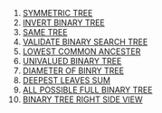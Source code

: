 1. [SYMMETRIC TREE](https://leetcode.com/problems/symmetric-tree/)<br>
2. [INVERT BINARY TREE](https://leetcode.com/problems/invert-binary-tree/)<br>
3. [SAME TREE](https://leetcode.com/problems/same-tree/)<br>
4. [VALIDATE BINARY SEARCH TREE](https://leetcode.com/problems/validate-binary-search-tree/)<br>
5. [LOWEST COMMON ANCESTER](https://leetcode.com/problems/lowest-common-ancestor-of-a-binary-search-tree/)
6. [UNIVALUED BINARY TREE](https://leetcode.com/problems/univalued-binary-tree/)
7. [DIAMETER OF BINRY TREE](https://leetcode.com/problems/diameter-of-binary-tree/)
8. [DEEPEST LEAVES SUM](https://leetcode.com/problems/deepest-leaves-sum/)
9. [ALL POSSIBLE FULL BINARY TREE](https://leetcode.com/problems/all-possible-full-binary-trees/)
10. [BINARY TREE RIGHT SIDE VIEW](https://leetcode.com/problems/binary-tree-right-side-view/)
